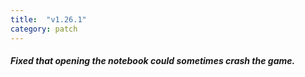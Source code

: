 ```yaml
---
title:  "v1.26.1"
category: patch
---
```

##### Fixed that opening the notebook could sometimes crash the game.
